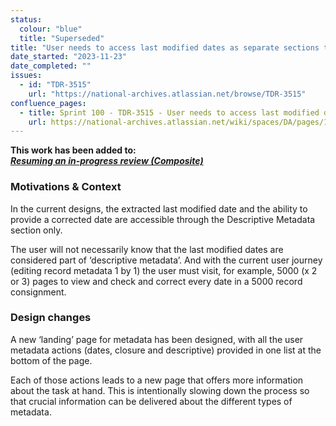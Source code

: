 ```yaml
---
status:
  colour: "blue"
  title: "Superseded"
title: "User needs to access last modified dates as separate sections to closure and descriptive metadata"
date_started: "2023-11-23"
date_completed: ""
issues:
  - id: "TDR-3515"
    url: "https://national-archives.atlassian.net/browse/TDR-3515"
confluence_pages:
  - title: Sprint 100 - TDR-3515 - User needs to access last modified dates as separate sections to closure and descriptive metadata
    url: https://national-archives.atlassian.net/wiki/spaces/DA/pages/199524371/Sprint+100+-+TDR-3515+-+User+needs+to+access+Closure+Descriptive+and+Dates+metadata+as+separate+section
---
```


**This work has been added to:<br>
 _[Resuming an in-progress review (Composite)]()_**

### Motivations & Context

In the current designs, the extracted last modified date and the ability to provide a corrected date are accessible through the Descriptive Metadata section only.

The user will not necessarily know that the last modified dates are considered part of ‘descriptive metadata’. And with the current user journey (editing record metadata 1 by 1) the user must visit, for example, 5000 (x 2 or 3) pages to view and check and correct every date in a 5000 record consignment.

### Design changes

A new ‘landing’ page for metadata has been designed, with all the user metadata actions (dates, closure and descriptive) provided in one list at the bottom of the page.

Each of those actions leads to a new page that offers more information about the task at hand. This is intentionally slowing down the process so that crucial information can be delivered about the different types of metadata.
